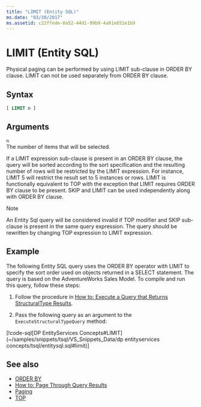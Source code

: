 ```yaml
---
title: "LIMIT (Entity SQL)"
ms.date: "03/30/2017"
ms.assetid: c22ffede-0a52-44d1-99b9-4a91e651e1b9
---
```

# LIMIT (Entity SQL)
Physical paging can be performed by using LIMIT sub-clause in ORDER BY clause. LIMIT can not be used separately from ORDER BY clause.  
  
## Syntax  
  
```sql  
[ LIMIT n ]  
```  
  
## Arguments  
 `n`  
 The number of items that will be selected.  
  
 If a LIMIT expression sub-clause is present in an ORDER BY clause, the query will be sorted according to the sort specification and the resulting number of rows will be restricted by the LIMIT expression. For instance, LIMIT 5 will restrict the result set to 5 instances or rows. LIMIT is functionally equivalent to TOP with the exception that LIMIT requires ORDER BY clause to be present. SKIP and LIMIT can be used independently along with ORDER BY clause.  
  
> [!NOTE]
> An Entity Sql query will be considered invalid if TOP modifier and SKIP sub-clause is present in the same query expression. The query should be rewritten by changing TOP expression to LIMIT expression.  
  
## Example  
 The following Entity SQL query uses the ORDER BY operator with LIMIT to specify the sort order used on objects returned in a SELECT statement. The query is based on the AdventureWorks Sales Model. To compile and run this query, follow these steps:  
  
1. Follow the procedure in [How to: Execute a Query that Returns StructuralType Results](../how-to-execute-a-query-that-returns-structuraltype-results.md).  
  
2. Pass the following query as an argument to the `ExecuteStructuralTypeQuery` method:  
  
 [!code-sql[DP EntityServices Concepts#LIMIT](~/samples/snippets/tsql/VS_Snippets_Data/dp entityservices concepts/tsql/entitysql.sql#limit)]  
  
## See also

- [ORDER BY](order-by-entity-sql.md)
- [How to: Page Through Query Results](https://docs.microsoft.com/previous-versions/dotnet/netframework-4.0/bb738702(v=vs.100))
- [Paging](paging-entity-sql.md)
- [TOP](top-entity-sql.md)
